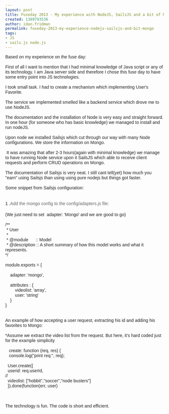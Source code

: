 ```yaml
---
layout: post
title: Fuseday 2013 - My experience with NodeJS, SailsJS and a bit of Mongo
created: 1389793536
author: idan.fridman
permalink: fuseday-2013-my-experience-nodejs-sailsjs-and-bit-mongo
tags:
- JS
- sails.js node.js
---
```

<div style="color: rgb(34, 34, 34); font-family: arial, sans-serif; line-height: normal;">Based on my experience on&nbsp;the fuse day:</div>

<div style="color: rgb(34, 34, 34); font-family: arial, sans-serif; line-height: normal;">&nbsp;</div>

<div style="color: rgb(34, 34, 34); font-family: arial, sans-serif; line-height: normal;">First of all I want to mention that I had minimal knowledge of Java script or any of its technology. I am Java server side and therefore I chose this fuse day to have some entry point into JS technologies.</div>

<div style="color: rgb(34, 34, 34); font-family: arial, sans-serif; line-height: normal;">&nbsp;</div>

<div style="color: rgb(34, 34, 34); font-family: arial, sans-serif; line-height: normal;">I took small task. I had to create a mechanism which implementing User&#39;s Favorite.</div>

<div style="color: rgb(34, 34, 34); font-family: arial, sans-serif; line-height: normal;">&nbsp;</div>

<div style="color: rgb(34, 34, 34); font-family: arial, sans-serif; line-height: normal;">The service we implemented smelled like a&nbsp;backend&nbsp;service which drove me to use NodeJS.&nbsp;</div>

<div style="color: rgb(34, 34, 34); font-family: arial, sans-serif; line-height: normal;">&nbsp;</div>

<div style="color: rgb(34, 34, 34); font-family: arial, sans-serif; line-height: normal;">The documentation&nbsp;and the installation of Node is very easy and straight forward. In one hour (for someone who has basic knowledge) we managed to install and run&nbsp;nodeJS.</div>

<div style="color: rgb(34, 34, 34); font-family: arial, sans-serif; line-height: normal;">&nbsp;</div>

<div style="color: rgb(34, 34, 34); font-family: arial, sans-serif; line-height: normal;">Upon node we installed Sailsjs&nbsp;which cut through our way with many Node configurations. We store the information on Mongo.</div>

<div style="color: rgb(34, 34, 34); font-family: arial, sans-serif; line-height: normal;">&nbsp;</div>

<div style="color: rgb(34, 34, 34); font-family: arial, sans-serif; line-height: normal;">&nbsp;It was amazing that after 2-3 hours(again with minimal knowledge) we manage to have&nbsp;running Node service upon it SailsJS&nbsp;which able to receive&nbsp;client requests and perform CRUD operations&nbsp;on Mongo.</div>

<div style="color: rgb(34, 34, 34); font-family: arial, sans-serif; line-height: normal;">&nbsp;</div>

<div style="color: rgb(34, 34, 34); font-family: arial, sans-serif; line-height: normal;">The documentation&nbsp;of Sailsjs is very neat. I still cant tell(yet) how much you &quot;earn&quot; using Sailsjs&nbsp;than using using pure nodejs but things got faster.</div>

<div style="color: rgb(34, 34, 34); font-family: arial, sans-serif; line-height: normal;">&nbsp;</div>

<div style="color: rgb(34, 34, 34); font-family: arial, sans-serif; line-height: normal;">Some snippet from&nbsp;Sailsjs&nbsp;configuration:</div>

<div style="color: rgb(34, 34, 34); font-family: arial, sans-serif; line-height: normal;">&nbsp;</div>

<div style="color: rgb(34, 34, 34); font-family: arial, sans-serif; line-height: normal;">&nbsp;</div>

<div style="color: rgb(34, 34, 34); font-family: arial, sans-serif; line-height: normal;">1 .<span style="color: rgb(102, 102, 102); font-family: 'Lucida Grande', sans-serif; font-size: 14px; line-height: 21px;">Add the&nbsp;mongo&nbsp;config to the config/adapters.js&nbsp;file:</span></div>

<div style="color: rgb(34, 34, 34); font-family: arial, sans-serif; line-height: normal;">&nbsp;</div>

<div style="color: rgb(34, 34, 34); font-family: arial, sans-serif; line-height: normal;">(We just need to set &nbsp;adapter: &#39;Mongo&#39; and we are good to go)</div>

<div style="color: rgb(34, 34, 34); font-family: arial, sans-serif; line-height: normal;">&nbsp;</div>

<div style="color: rgb(34, 34, 34); font-family: arial, sans-serif; line-height: normal;">
<div>/**</div>

<div>&nbsp;* User</div>

<div>&nbsp;*</div>

<div>&nbsp;* @module&nbsp;&nbsp; &nbsp; &nbsp;:: Model</div>

<div>&nbsp;* @description&nbsp;:: A short summary of how this model works and what it represents.</div>

<div>*/</div>

<div>&nbsp;</div>

<div>module.exports = {</div>

<div>&nbsp;</div>

<div>&nbsp; &nbsp;&nbsp;adapter: &#39;mongo&#39;,</div>

<div>&nbsp;</div>

<div>&nbsp; &nbsp;&nbsp;attributes<span style="white-space: pre-wrap;"> </span>:&nbsp;{</div>

<div>&nbsp; &nbsp; &nbsp; &nbsp;&nbsp;videolist: &#39;array&#39;,</div>

<div>&nbsp; &nbsp; &nbsp; &nbsp;&nbsp;user: &#39;string&#39;</div>

<div>&nbsp; &nbsp; }</div>

<div>}</div>
</div>

<div style="color: rgb(34, 34, 34); font-family: arial, sans-serif; line-height: normal;">&nbsp;</div>

<div style="color: rgb(34, 34, 34); font-family: arial, sans-serif; line-height: normal;">&nbsp;</div>

<div style="color: rgb(34, 34, 34); font-family: arial, sans-serif; line-height: normal;">An example of how&nbsp;accepting&nbsp;a user request, extracting his&nbsp;id and adding his favorites to Mongo:</div>

<div style="color: rgb(34, 34, 34); font-family: arial, sans-serif; line-height: normal;">&nbsp;</div>

<div style="color: rgb(34, 34, 34); font-family: arial, sans-serif; line-height: normal;">*Assume&nbsp;we extract the video list from the request. But here, it&#39;s hard coded just for the example simplicity&nbsp;</div>

<div style="color: rgb(34, 34, 34); font-family: arial, sans-serif; line-height: normal;">&nbsp;</div>

<div style="color: rgb(34, 34, 34); font-family: arial, sans-serif; line-height: normal;">
<div>&nbsp; &nbsp;create: function (req, res) {</div>

<div>&nbsp; &nbsp;console.log(&quot;print&nbsp;req:&quot;,&nbsp;req);</div>

<div>&nbsp;&nbsp;</div>

<div>&nbsp; User.create({</div>

<div>&nbsp;&nbsp;userid: req.userId,</div>

<div>//</div>

<div>&nbsp;&nbsp;videolist: [&quot;hobbit&quot;,&quot;soccer&quot;,&quot;node busters&quot;]</div>

<div>&nbsp; }).done(function(err, user)&nbsp;</div>
</div>

<div style="color: rgb(34, 34, 34); font-family: arial, sans-serif; line-height: normal;">&nbsp;</div>

<div style="color: rgb(34, 34, 34); font-family: arial, sans-serif; line-height: normal;">&nbsp;</div>

<div style="color: rgb(34, 34, 34); font-family: arial, sans-serif; line-height: normal;">&nbsp;</div>

<div style="color: rgb(34, 34, 34); font-family: arial, sans-serif; line-height: normal;">The technology is fun. The code is short and efficient.&nbsp;</div>
